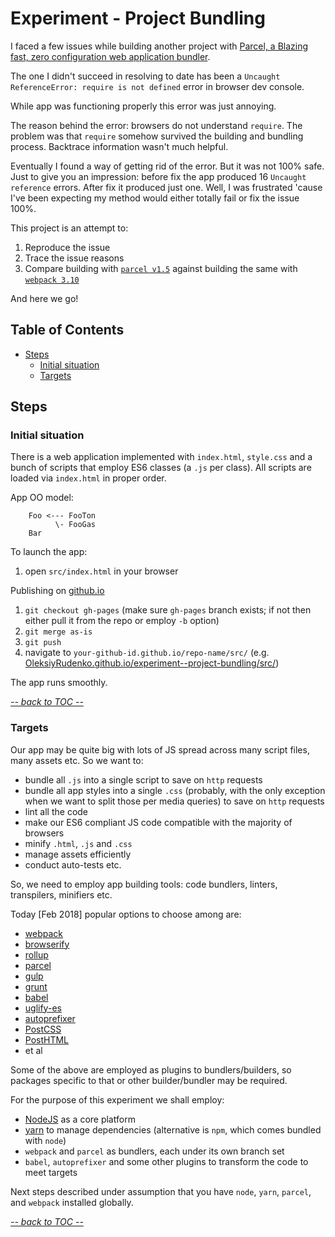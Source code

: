 # Experiment - Project Bundling

I faced a few issues while building another project with
[Parcel, a Blazing fast, zero configuration web application bundler](https://parceljs.org/).

The one I didn't succeed in resolving to date has been a
`Uncaught ReferenceError: require is not defined` error in
browser dev console.

While app was functioning properly this error was just annoying.

The reason behind the error: browsers do not understand `require`.
The problem was that `require` somehow survived the building and
bundling process. Backtrace information wasn't much helpful.

Eventually I found a way of getting rid of the error. But it was
not 100% safe. Just to give you an impression: before fix the app
produced 16 `Uncaught reference` errors. After fix it produced
just one. Well, I was frustrated 'cause I've been expecting my method
would either totally fail or fix the issue 100%.

This project is an attempt to:
 1. Reproduce the issue
 2. Trace the issue reasons
 3. Compare building with [`parcel v1.5`](https://parceljs.org/)
    against building the same with
    [`webpack 3.10`](https://webpack.js.org/guides/getting-started/)

And here we go!

<!-- START doctoc generated TOC please keep comment here to allow auto update -->
<!-- DON'T EDIT THIS SECTION, INSTEAD RE-RUN doctoc TO UPDATE -->
## Table of Contents

- [Steps](#steps)
  - [Initial situation](#initial-situation)
  - [Targets](#targets)

<!-- END doctoc generated TOC please keep comment here to allow auto update -->


## Steps

### Initial situation

There is a web application implemented with
`index.html`, `style.css` and a bunch of scripts that
employ ES6 classes (a `.js` per class).
All scripts are loaded via `index.html` in proper order.

App OO model:
```
    Foo <--- FooTon
          \- FooGas
    Bar
```

To launch the app:
 1. open `src/index.html` in your browser

Publishing on [github.io](https://github.io/)
 1. `git checkout gh-pages`
    (make sure `gh-pages` branch exists; if not then either pull it
    from the repo or employ `-b` option)
 2. `git merge as-is`
 3. `git push`
 4. navigate to `your-github-id.github.io/repo-name/src/`
    (e.g. [OleksiyRudenko.github.io/experiment--project-bundling/src/](/experiment--project-bundling/src/))

The app runs smoothly.

[_-- back to TOC --_](#table-of-contents)

### Targets

Our app may be quite big with lots of JS spread across many
script files, many assets etc. So we want to:
 - bundle all `.js` into a single script to save on `http` requests
 - bundle all app styles into a single `.css`
   (probably, with the only exception when we want to split those
   per media queries)
   to save on `http` requests
 - lint all the code
 - make our ES6 compliant JS code compatible with the majority
   of browsers
 - minify `.html`, `.js` and `.css`
 - manage assets efficiently
 - conduct auto-tests etc.

So, we need to employ app building tools: code bundlers, linters,
transpilers, minifiers etc.

Today [Feb 2018] popular options to choose among are:
 - [webpack](https://webpack.js.org/)
 - [browserify](http://browserify.org/)
 - [rollup](https://rollupjs.org/guide/en)
 - [parcel](https://parceljs.org/)
 - [gulp](https://gulpjs.com/)
 - [grunt](https://gruntjs.com/)
 - [babel](https://babeljs.io/)
 - [uglify-es](https://www.npmjs.com/package/uglify-es)
 - [autoprefixer](https://www.npmjs.com/package/autoprefixer)
 - [PostCSS](http://postcss.org/)
 - [PostHTML](https://github.com/posthtml/posthtml)
 - et al

Some of the above are employed as plugins to bundlers/builders,
so packages specific to that or other builder/bundler may be required.

For the purpose of this experiment we shall employ:
 - [NodeJS](https://nodejs.org/) as a core platform
 - [yarn](https://yarnpkg.com/) to manage dependencies
   (alternative is `npm`, which comes bundled with `node`)
 - `webpack` and `parcel` as bundlers, each under its own branch set
 - `babel`, `autoprefixer` and some other plugins to transform
   the code to meet targets

Next steps described under assumption that you have `node`, `yarn`,
`parcel`, and `webpack` installed globally.

[_-- back to TOC --_](#table-of-contents)
